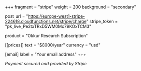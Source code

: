 +++
fragment = "stripe"
weight = 200
background = "secondary"

post_url = "https://europe-west1-stripe-224618.cloudfunctions.net/stripe/charge"
stripe_token = "pk_live_Pe3txTRxD5WM0Mc79KOxTCM3"

product = "Okkur Research Subscription"

[[prices]]
  text = "$8000/year"
  currency = "usd"

[email]
  label = "Your email address"
+++

*Payment secured and provided by Stripe*
